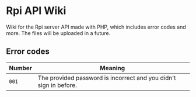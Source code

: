 # Rpi API Wiki

Wiki for the Rpi server API made with PHP, which includes error codes and more. The files will be uploaded in a future.

## Error codes

|Number                         |Meaning                      |
|-------------------------------|-----------------------------|
|`001`                          |The provided password is incorrect and you didn't sign in before.|
